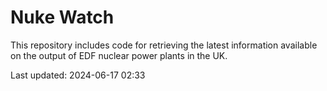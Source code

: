 # Nuke Watch

This repository includes code for retrieving the latest information available on the output of EDF nuclear power plants in the UK.

Last updated: 2024-06-17 02:33